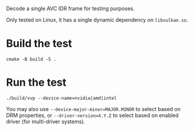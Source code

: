 Decode a single AVC IDR frame for testing purposes. 

Only tested on Linux, it has a single dynamic dependency on `libvulkan.so`.

# Build the test

    cmake -B build -S .

# Run the test

    ./build/vvp --device-name=nvidia|amd|intel

You may also use `--device-major-minor=MAJOR.MINOR` to select based on DRM
properties, or `--driver-version=X.Y.Z` to select based on enabled
driver (for multi-driver systems).



